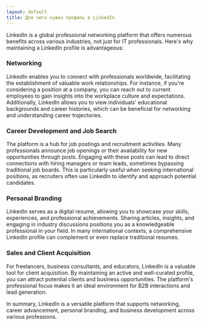 ```yaml
---
layout: default
title: Для чего нужен профиль в LinkedIn
---
```


LinkedIn is a global professional networking platform that offers numerous benefits across various industries, not just for IT professionals. Here's why maintaining a LinkedIn profile is advantageous:

### Networking

LinkedIn enables you to connect with professionals worldwide, facilitating the establishment of valuable work relationships. For instance, if you're considering a position at a company, you can reach out to current employees to gain insights into the workplace culture and expectations. Additionally, LinkedIn allows you to view individuals' educational backgrounds and career histories, which can be beneficial for networking and understanding career trajectories.

### Career Development and Job Search

The platform is a hub for job postings and recruitment activities. Many professionals announce job openings or their availability for new opportunities through posts. Engaging with these posts can lead to direct connections with hiring managers or team leads, sometimes bypassing traditional job boards. This is particularly useful when seeking international positions, as recruiters often use LinkedIn to identify and approach potential candidates.

### Personal Branding

LinkedIn serves as a digital resume, allowing you to showcase your skills, experiences, and professional achievements. Sharing articles, insights, and engaging in industry discussions positions you as a knowledgeable professional in your field. In many international contexts, a comprehensive LinkedIn profile can complement or even replace traditional resumes.

### Sales and Client Acquisition

For freelancers, business consultants, and educators, LinkedIn is a valuable tool for client acquisition. By maintaining an active and well-curated profile, you can attract potential clients and business opportunities. The platform's professional focus makes it an ideal environment for B2B interactions and lead generation.

In summary, LinkedIn is a versatile platform that supports networking, career advancement, personal branding, and business development across various professions. 
